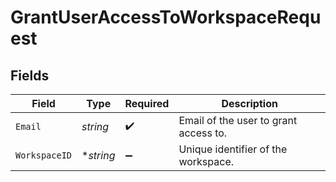 # GrantUserAccessToWorkspaceRequest


## Fields

| Field                                 | Type                                  | Required                              | Description                           |
| ------------------------------------- | ------------------------------------- | ------------------------------------- | ------------------------------------- |
| `Email`                               | *string*                              | :heavy_check_mark:                    | Email of the user to grant access to. |
| `WorkspaceID`                         | **string*                             | :heavy_minus_sign:                    | Unique identifier of the workspace.   |